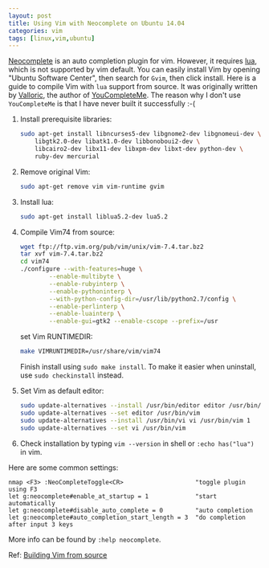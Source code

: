 ```yaml
---
layout: post
title: Using Vim with Neocomplete on Ubuntu 14.04
categories: vim
tags: [linux,vim,ubuntu]
---
```


[Neocomplete](https://github.com/Shougo/neocomplete.vim) is an auto completion plugin for vim. However, it requires [lua](http://www.lua.org), which is not supported by vim default. You can easily install Vim by opening "Ubuntu Software Center", then search for `Gvim`, then click install. Here is a guide to compile Vim with `lua` support from source. It was originally written by [Valloric](https://github.com/Valloric/), the author of [YouCompleteMe](https://github.com/Valloric/YouCompleteMe). The reason why I don't use `YouCompleteMe` is that I have never built it successfully :-( 

1. Install prerequisite libraries:    

    ```sh
    sudo apt-get install libncurses5-dev libgnome2-dev libgnomeui-dev \
        libgtk2.0-dev libatk1.0-dev libbonoboui2-dev \
        libcairo2-dev libx11-dev libxpm-dev libxt-dev python-dev \
        ruby-dev mercurial
    ```

2. Remove original Vim:     

    ```sh
	sudo apt-get remove vim vim-runtime gvim
    ```

3. Install lua:

	```sh
	sudo apt-get install liblua5.2-dev lua5.2
	```

4. Compile Vim74 from source:

	```sh
	wget ftp://ftp.vim.org/pub/vim/unix/vim-7.4.tar.bz2
	tar xvf vim-7.4.tar.bz2
	cd vim74
	./configure --with-features=huge \
            --enable-multibyte \
            --enable-rubyinterp \
            --enable-pythoninterp \
            --with-python-config-dir=/usr/lib/python2.7/config \
            --enable-perlinterp \
            --enable-luainterp \
            --enable-gui=gtk2 --enable-cscope --prefix=/usr
	```
	set Vim RUNTIMEDIR:
	```sh
	make VIMRUNTIMEDIR=/usr/share/vim/vim74
	```
	Finish install using `sudo make install`.
	To make it easier when uninstall, use `sudo checkinstall` instead.

5. Set Vim as default editor:

	```sh
	sudo update-alternatives --install /usr/bin/editor editor /usr/bin/vim 1
	sudo update-alternatives --set editor /usr/bin/vim
	sudo update-alternatives --install /usr/bin/vi vi /usr/bin/vim 1
	sudo update-alternatives --set vi /usr/bin/vim
	```

6. Check installation by typing `vim --version` in shell or `:echo has("lua")` in vim.

Here are some common settings:

```vim
nmap <F3> :NeoCompleteToggle<CR>                    "toggle plugin using F3
let g:neocomplete#enable_at_startup = 1             "start automatically
let g:neocomplete#disable_auto_complete = 0         "auto completion
let g:neocomplete#auto_completion_start_length = 3  "do completion after input 3 keys
```

More info can be found by `:help neocomplete`.   

Ref: [Building Vim from source](https://github.com/Valloric/YouCompleteMe/wiki/Building-Vim-from-source)


